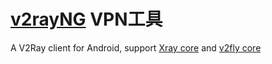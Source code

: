 # [v2rayNG](https://github.com/2dust/v2rayNG)  VPN工具

A V2Ray client for Android, support [Xray core](https://github.com/XTLS/Xray-core) and [v2fly core](https://github.com/v2fly/v2ray-core)
